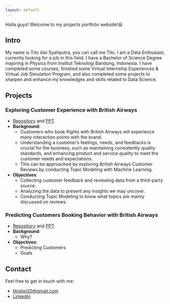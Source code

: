 ```yaml
---
layout: default
---
```


Holla guys! Welcome to my projects portfolio website!😃

## **Intro**
My name is Tito dwi Syahputra, you can call me Tito. I am a Data Enthusiast, currently looking for a job in this field. I have a Bachelor of Science Degree majoring in Physics from Institut Teknologi Bandung, Indonesia. I have completed some courses, finished some Virtual Internship Experiences & Virtual Job Simulation Program, and also completed some projects to sharpen and enhance my knowledges and skills related to Data Science.

## **Projects**
### **Exploring Customer Experience with British Airways**
- [Repository](www.google.com) and [PPT]() 
- **Background**:
   - Customers who book flights with British Airways will experience many interaction points with the brand.
   - Understanding  a customer’s feelings, needs, and feedbacks is crucial for the business, such as maintaining consistently quality standards, and enhancing product and service quality to meet the customer needs and expectations.
   - This can be approached by exploring British Airways Customer Reviews by conducting Topic Modeling with Machine Learning.
- **Objectives**:
    - Collecting customer feedback and reviewing data from a third-party source.
    - Analyzing the data to present any insights we may uncover.
    - Conducting Topic Modeling to know what topics are mainly discussed on reviews.

### **Predicting Customers Booking Behavior with British Airways**
- [Repository](www.google.com) and [PPT]() 
- **Background**:
   - Why?
- **Objectives**:
   - Predicting Customers
   - Goals

## Contact
Feel free to get in touch with me:
- titodwi20@gmail.com
- [Linkedin](https://www.linkedin.com/in/tito-dwi-syahputra/)
